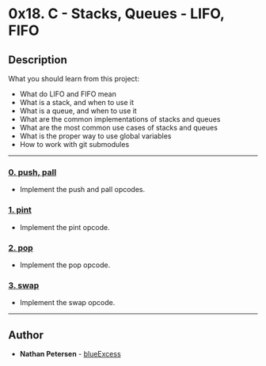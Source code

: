 # 0x18. C - Stacks, Queues - LIFO, FIFO

## Description
What you should learn from this project:

* What do LIFO and FIFO mean
* What is a stack, and when to use it
* What is a queue, and when to use it
* What are the common implementations of stacks and queues
* What are the most common use cases of stacks and queues
* What is the proper way to use global variables
* How to work with git submodules

---

### [0. push, pall](./1000-holberton.bf)
* Implement the push and pall opcodes.


### [1. pint](./1001-add.bf)
* Implement the pint opcode.


### [2. pop](./1002-mul.bf)
* Implement the pop opcode.


### [3. swap](./1003-mul.bf)
* Implement the swap opcode.

















---

## Author
* **Nathan Petersen** - [blueExcess](https://github.com/blueExcess)